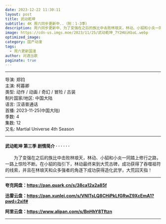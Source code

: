 ```yaml
---
date: 2023-12-22 11:30:11
layout: post
title: 武动乾坤
subtitle: 4K 周六同步更新中..（附：1-3季）
description: 周六同步更新中、为了变强在之后的族比中击败林琅天，林动、小貂和小炎一同踏上修行之路，一路上惊险不断。在小貂的指引下，林动最终来到大荒古碑，成功获得了吞噬祖符的线索，并且在林琅天和众多强者的角逐下成功获得造化武学，大荒囚天指！...
image: https://cdn-us.imgs.moe/2023/11/25/武动乾坤_7Y2HUiKbaL.webp
optimized_image: 
category: 国产动漫
tags:
  - 周六更新国漫
author: 对酒当歌
paginate: true
---
```


---

导演: 郑钧  
主演: 柯暮卿  
类型: 动作 / 动画 / 奇幻 / 冒险 / 古装  
制片国家/地区: 中国大陆  
语言: 汉语普通话  
首播: 2023-11-25(中国大陆)  
季数: 4  
集数: 12  
又名: Martial Universe 4th Season  

---

#### 武动乾坤 第三季 剧情简介 · · · · · ·

　　为了变强在之后的族比中击败林琅天，林动、小貂和小炎一同踏上修行之路，一路上惊险不断。在小貂的指引下，林动最终来到大荒古碑，成功获得了吞噬祖符的线索，并且在林琅天和众多强者的角逐下成功获得造化武学，大荒囚天指！  

---

**夸克网盘：<https://pan.quark.cn/s/38ca12a2a85f>**

**迅雷云盘：<https://pan.xunlei.com/s/VNlTsLQ8CHiPkLfGRwZ9XcEmA1?pwd=2xif#>**

**阿里云盘：<https://www.alipan.com/s/BnHhY8Tftzn>**

---
